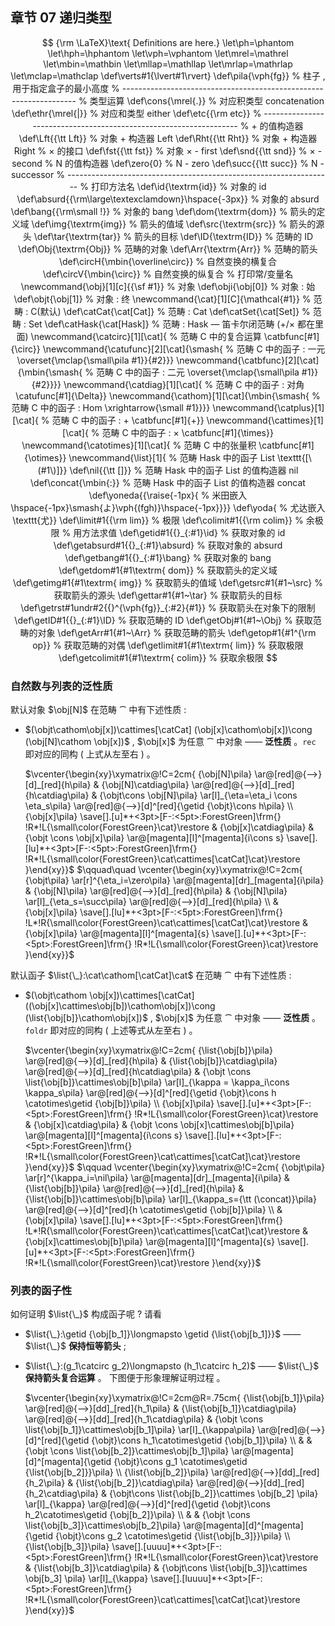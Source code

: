 ## 章节 07 递归类型

$$
{\rm \LaTeX}\text{ Definitions are here.}
\let\ph=\phantom
\let\hph=\hphantom
\let\vph=\vphantom
\let\mrel=\mathrel
\let\mbin=\mathbin
\let\mllap=\mathllap
\let\mrlap=\mathrlap
\let\mclap=\mathclap
\def\verts#1{\lvert#1\rvert}
\def\pila{\vph{fg}}                   % 柱子 , 用于指定盒子的最小高度
% ------------------------------------------------------------------
% 类型运算
\def\cons{\mrel{.}}                   % 对应积类型 concatenation 
\def\ethr{\mrel{|}}                   % 对应和类型 either
\def\etc{{\rm etc}}
% ------------------------------------------------------------------
% + 的值构造器
\def\Lft{{\tt Lft}}                   % 对象 + 构造器 Left
\def\Rht{{\tt Rht}}	                  % 对象 + 构造器 Right
% × 的接口
\def\fst{{\tt fst}}                   % 对象 × - first
\def\snd{{\tt snd}}                   % × - second
% N 的值构造器
\def\zero{0}                          % N - zero
\def\succ{{\tt succ}}                 % N - successor
% ------------------------------------------------------------------
% 打印方法名
\def\id{\textrm{id}}                           % 对象的 id
\def\absurd{{\rm\large\textexclamdown}\hspace{-3px}} % 对象的 absurd
\def\bang{{\rm\small !}}                       % 对象的 bang
\def\dom{\textrm{dom}}                         % 箭头的定义域
\def\img{\textrm{img}}                         % 箭头的值域
\def\src{\textrm{src}}                         % 箭头的源头
\def\tar{\textrm{tar}}                         % 箭头的目标
\def\ID{\textrm{ID}}                           % 范畴的 ID
\def\Obj{\textrm{Obj}}                         % 范畴的对象
\def\Arr{\textrm{Arr}}                         % 范畴的箭头
\def\circH{\mbin{\overline\circ}}              % 自然变换的横复合
\def\circV{\mbin{\circ}}                       % 自然变换的纵复合
% 打印常/变量名
\newcommand{\obj}[1][c]{{\sf #1}}              % 对象
\def\obji{\obj[0]}                             % 对象 : 始
\def\objt{\obj[1]}                             % 对象 : 终
\newcommand{\cat}[1][C]{\mathcal{#1}}          % 范畴 : C(默认)
\def\catCat{\cat[Cat]}                         % 范畴 : Cat
\def\catSet{\cat[Set]}                         % 范畴 : Set
\def\catHask{\cat[Hask]}                       % 范畴 : Hask — 笛卡尔闭范畴 (+/× 都在里面)
\newcommand{\catcirc}[1][\cat]{                % 范畴 C 中的复合运算
  \catbfunc[#1]{\circ}}
\newcommand{\catufunc}[2][\cat]{\smash{        % 范畴 C 中的函子 : 一元
  \overset{\mclap{\small\pila #1}}{#2}}}
\newcommand{\catbfunc}[2][\cat]{\mbin{\smash{  % 范畴 C 中的函子 : 二元
  \overset{\mclap{\small\pila #1}}{#2}}}}
\newcommand{\catdiag}[1][\cat]{                % 范畴 C 中的函子 : 对角
  \catufunc[#1]{\Delta}}
\newcommand{\cathom}[1][\cat]{\mbin{\smash{    % 范畴 C 中的函子 : Hom
  \xrightarrow{\small #1}}}}
\newcommand{\catplus}[1][\cat]{                % 范畴 C 中的函子 : +
  \catbfunc[#1]{+}}
\newcommand{\cattimes}[1][\cat]{               % 范畴 C 中的函子 : ×
  \catbfunc[#1]{\times}}
\newcommand{\catotimes}[1][\cat]{              % 范畴 C 中的张量积
  \catbfunc[#1]{\otimes}}
\newcommand{\list}[1]{                         % 范畴 Hask 中的函子 List
	\texttt{[\(#1\)]}}
\def\nil{{\tt []}}                             % 范畴 Hask 中的函子 List 的值构造器 nil
\def\concat{\mbin{:}}                          % 范畴 Hask 中的函子 List 的值构造器 concat
\def\yoneda{{\raise{-1px}{               % 米田嵌入
  \hspace{-1px}\smash{よ}\vph{(fgh)}\hspace{-1px}}}}
\def\yoda{                                     % 尤达嵌入
  \texttt{尤}}
\def\limit#1{{\rm lim}}                        % 极限
\def\colimit#1{{\rm colim}}                    % 余极限
% 用方法求值
\def\getid#1{{}_{:#1}\id}                      % 获取对象的 id
\def\getabsurd#1{{}_{:#1}\absurd}              % 获取对象的 absurd
\def\getbang#1{{}_{:#1}\bang}                  % 获取对象的 bang
\def\getdom#1{#1\textrm{ dom}}                 % 获取箭头的定义域
\def\getimg#1{#1\textrm{ img}}                 % 获取箭头的值域
\def\getsrc#1{#1~\src}                         % 获取箭头的源头
\def\gettar#1{#1~\tar}                         % 获取箭头的目标
\def\getrst#1undr#2{{}^{\vph{fg}}_{:#2}{#1}}   % 获取箭头在对象下的限制 
\def\getID#1{{}_{:#1}\ID}                      % 获取范畴的 ID
\def\getObj#1{#1~\Obj}                         % 获取范畴的对象
\def\getArr#1{#1~\Arr}                         % 获取范畴的箭头
\def\getop#1{#1^{\rm op}}                      % 获取范畴的对偶
\def\getlimit#1{#1\textrm{ lim}}               % 获取极限
\def\getcolimit#1{#1\textrm{ colim}}           % 获取余极限
$$

### 自然数与列表的泛性质

默认对象 $\obj[N]$ 在范畴 $\cat$ 中有下述性质 :

- $(\objt\cathom\obj[x])\cattimes[\catCat] (\obj[x]\cathom\obj[x])\cong (\obj[N]\cathom \obj[x])$ , $\obj[x]$ 为任意 $\cat$ 中对象
  —— **泛性质** 。`rec` 即对应的同构 ( 上式从左至右 ) 。

  $\vcenter{\begin{xy}\xymatrix@!C=2cm{
  {\obj[N]\pila}
  \ar@[red]@{-->}[d]_[red]{h\pila}
  & 
  {\obj[N]\catdiag\pila}
  \ar@[red]@{-->}[d]_[red]{h\catdiag\pila}
  &
  {\objt\cons \obj[N]\pila}
  \ar[l]_{\eta=\eta_i \cons \eta_s\pila}
  \ar@[red]@{-->}[d]^[red]{\getid {\objt}\cons h\pila}
  \\
  {\obj[x]\pila}
  \save[].[u]*+<3pt>[F-:<5pt>:ForestGreen]\frm{} !R*!L{\small\color{ForestGreen}\cat}\restore 
  & 
  {\obj[x]\catdiag\pila}
  &
  {\objt \cons \obj[x]\pila}
  \ar@[magenta][l]^[magenta]{i\cons s}
  \save[].[lu]*+<3pt>[F-:<5pt>:ForestGreen]\frm{} !R*!L{\small\color{ForestGreen}\cat\cattimes[\catCat]\cat}\restore 
  }\end{xy}}$ $\qquad\quad \vcenter{\begin{xy}\xymatrix@!C=2cm{
  {\objt\pila} 
  \ar[r]^{\eta_i=\zero\pila}
  \ar@[magenta][dr]_[magenta]{i\pila}
  & 
  {\obj[N]\pila} 
  \ar@[red]@{-->}[d]_[red]{h\pila}
  &
  {\obj[N]\pila}
  \ar[l]_{\eta_s=\succ\pila}
  \ar@[red]@{-->}[d]_[red]{h\pila}
  \\
  & 
  {\obj[x]\pila}
  \save[].[lu]*+<3pt>[F-:<5pt>:ForestGreen]\frm{} !L*!R{\small\color{ForestGreen}\cat\cattimes[\catCat]\cat}\restore  
  &
  {\obj[x]\pila}
  \ar@[magenta][l]^[magenta]{s}
  \save[].[u]*+<3pt>[F-:<5pt>:ForestGreen]\frm{} !R*!L{\small\color{ForestGreen}\cat}\restore }\end{xy}}$



默认函子 $\list{\_}:\cat\cathom[\catCat]\cat$ 在范畴 $\cat$ 中有下述性质 : 

- $(\objt\cathom \obj[x])\cattimes[\catCat]((\obj[x]\cattimes\obj[b])\cathom\obj[x])\cong (\list{\obj[b]}\cathom\obj[x])$ , $\obj[x]$ 为任意 $\cat$ 中对象
  —— **泛性质** 。`foldr` 即对应的同构 ( 上述等式从左至右 ) 。

  $\vcenter{\begin{xy}\xymatrix@!C=2cm{
  {\list{\obj[b]}\pila}
  \ar@[red]@{-->}[d]_[red]{h\pila}
  & 
  {\list{\obj[b]}\catdiag\pila}
  \ar@[red]@{-->}[d]_[red]{h\catdiag\pila}
  &
  {\objt \cons \list{\obj[b]}\cattimes\obj[b]\pila}
  \ar[l]_{\kappa = \kappa_i\cons \kappa_s\pila}
  \ar@[red]@{-->}[d]^[red]{\getid {\objt}\cons h \catotimes\getid {\obj[b]}\pila}
  \\
  {\obj[x]\pila}
  \save[].[u]*+<3pt>[F-:<5pt>:ForestGreen]\frm{}
  !R*!L{\small\color{ForestGreen}\cat}\restore
  & 
  {\obj[x]\catdiag\pila}
  &
  {\objt \cons \obj[x]\cattimes\obj[b]\pila}
  \ar@[magenta][l]^[magenta]{i\cons s} 
  \save[].[lu]*+<3pt>[F-:<5pt>:ForestGreen]\frm{}
  !R*!L{\small\color{ForestGreen}\cat\cattimes[\catCat]\cat}\restore
  }\end{xy}}$ $\qquad \vcenter{\begin{xy}\xymatrix@!C=2cm{
  {\objt\pila} 
  \ar[r]^{\kappa_i=\nil\pila}
  \ar@[magenta][dr]_[magenta]{i\pila}
  & 
  {\list{\obj[b]}\pila} 
  \ar@[red]@{-->}[d]_[red]{h\pila}
  &
  {\list{\obj[b]}\cattimes\obj[b]\pila}
  \ar[l]_{\kappa_s={\tt (\concat)}\pila}
  \ar@[red]@{-->}[d]^[red]{h \catotimes\getid {\obj[b]}\pila}
  \\
  & 
  {\obj[x]\pila}
  \save[].[lu]*+<3pt>[F-:<5pt>:ForestGreen]\frm{} !L*!R{\small\color{ForestGreen}\cat\cattimes[\catCat]\cat}\restore   
  &
  {\obj[x]\cattimes\obj[b]\pila}
  \ar@[magenta][l]^[magenta]{s}
  \save[].[u]*+<3pt>[F-:<5pt>:ForestGreen]\frm{} !R*!L{\small\color{ForestGreen}\cat}\restore   
  }\end{xy}}$ 

### 列表的函子性

如何证明 $\list{\_}$ 构成函子呢 ? 请看

- $\list{\_}:\getid {\obj[b_1]}\longmapsto \getid {\list{\obj[b_1]}}$ 
  —— $\list{\_}$ **保持恒等箭头** ;

- $\list{\_}:(g_1\catcirc g_2)\longmapsto (h_1\catcirc h_2)$
  —— $\list{\_}$ **保持箭头复合运算** 。
  下图便于形象理解证明过程 。

  $\vcenter{\begin{xy}\xymatrix@!C=2cm@R=.75cm{
  {\list{\obj[b_1]}\pila}
  \ar@[red]@{-->}[dd]_[red]{h_1\pila}
  & 
  {\list{\obj[b_1]}\catdiag\pila}
  \ar@[red]@{-->}[dd]_[red]{h_1\catdiag\pila}
  &
  {\objt \cons \list{\obj[b_1]}\cattimes\obj[b_1]\pila}
  \ar[l]_{\kappa\pila}
  \ar@[red]@{-->}[d]^[red]{\getid {\objt}\cons h_1\catotimes\getid {\obj[b_1]}\pila}
  \\
  & 
  &
  {\objt \cons \list{\obj[b_2]}\cattimes\obj[b_1]\pila}
  \ar@[magenta][d]^[magenta]{\getid {\objt}\cons g_1 \catotimes\getid {\list{\obj[b_2]}}\pila}
  \\
  {\list{\obj[b_2]}\pila}
  \ar@[red]@{-->}[dd]_[red]{h_2\pila}
  &
  {\list{\obj[b_2]}\catdiag\pila}
  \ar@[red]@{-->}[dd]_[red]{h_2\catdiag\pila}
  &
  {\objt\cons \list{\obj[b_2]}\cattimes \obj[b_2] \pila}
  \ar[l]_{\kappa}
  \ar@[red]@{-->}[d]^[red]{\getid {\objt}\cons h_2\catotimes\getid {\obj[b_2]}\pila}
  \\
  & 
  &
  {\objt \cons \list{\obj[b_3]}\cattimes\obj[b_2]\pila}
  \ar@[magenta][d]^[magenta]{\getid {\objt}\cons g_2 \catotimes\getid {\list{\obj[b_3]}}\pila}
  \\
  {\list{\obj[b_3]}\pila}
  \save[].[uuuu]*+<3pt>[F-:<5pt>:ForestGreen]\frm{}
  !R*!L{\small\color{ForestGreen}\cat}\restore 
  &
  {\list{\obj[b_3]}\catdiag\pila}
  &
  {\objt\cons \list{\obj[b_3]}\cattimes \obj[b_3] \pila}
  \ar[l]_{\kappa}
  \save[].[luuuu]*+<3pt>[F-:<5pt>:ForestGreen]\frm{}
  !R*!L{\small\color{ForestGreen}\cat\cattimes[\catCat]\cat}\restore 
  }\end{xy}}$ 